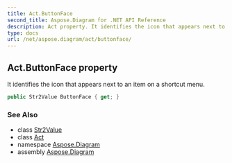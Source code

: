 ```yaml
---
title: Act.ButtonFace
second_title: Aspose.Diagram for .NET API Reference
description: Act property. It identifies the icon that appears next to an item on a shortcut menu
type: docs
url: /net/aspose.diagram/act/buttonface/
---
```

## Act.ButtonFace property

It identifies the icon that appears next to an item on a shortcut menu.

```csharp
public Str2Value ButtonFace { get; }
```

### See Also

* class [Str2Value](../../str2value/)
* class [Act](../)
* namespace [Aspose.Diagram](../../act/)
* assembly [Aspose.Diagram](../../../)


